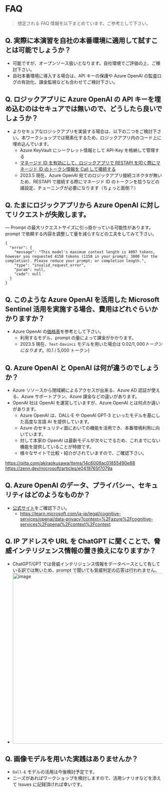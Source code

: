 # FAQ
> 想定される FAQ 情報を以下まとめています。ご参考として下さい。

## Q. 実際に本演習を自社の本番環境に適用して試すことは可能でしょうか？
- 可能ですが、オープンソース扱いとなります。自社環境でご評価の上、ご検討下さい。
- 自社本番環境に導入する場合は、API キーの保護や Azure OpenAI の監査ログの有効化、課金監視なども合わせてご検討下さい。

## Q. ロジックアプリに Azure OpenAI の API キーを埋め込むのはセキュアでは無いので、どうしたら良いでしょうか？
- よりセキュアなロジックアプリを実装する場合は、以下の二つをご検討下さい。本ワークショップでは簡素化するため、ロジックアプリ内のコード上に埋め込んでいます。
  - Azure KeyVault にシークレット情報として API-Key を格納して管理する
  - [マネージド ID を有効にして、ロジックアプリで RESTAPI を叩く際にマネージド ID のトークン情報を Call して接続する](https://learn.microsoft.com/ja-jp/azure/cognitive-services/openai/how-to/managed-identity#assign-yourself-to-the-cognitive-services-user-role)
   - 2023.5 現在、Azure OpenAI 宛てのロジックアプリ接続コネクタが無いため、RESTAPI で接続する際にマネージド ID のトークンを拾うなどの諸設定、チューニングが必要になります（ちょっと面倒？）

## Q. たまにロジックアプリから Azure OpenAI に対してリクエストが失敗します。
― Prompt の最大リクエストサイズに引っ掛かっている可能性があります。prompt で依頼する内容を調整して量を減らすなどの工夫をしてみて下さい。

```
{
  "error": {
    "message": "This model's maximum context length is 4097 tokens, however you requested 4158 tokens (1158 in your prompt; 3000 for the completion). Please reduce your prompt; or completion length.",
    "type": "invalid_request_error",
    "param": null,
    "code": null
  }
}
```

## Q. このような Azure OpenAI を活用した Microsoft Sentinel 活用を実施する場合、費用はどれぐらいかかりますか？
- Azure OpenAI の[価格表](https://azure.microsoft.com/ja-jp/pricing/details/cognitive-services/openai-service/#pricing)を参考として下さい。
  - 利用するモデル、prompt の量によって課金がかかります。
  - 2023.5 現在、```Text-Davinci``` モデルを用いた場合は $0.02 / 1,000 トークンになります。($0.1 / 5,000 トークン)

## Q. Azure OpenAI と OpenAI は何が違うのでしょうか？
- Azure リソースから閉域網によるアクセスが出来る、Azure AD 認証が使える、Azure サポートプラン、Azure 課金などの違いがあります。
- OpenAI 社は OpenAI を運営していますが、Azure OpenAI とは何点か違いがあります。
  - Azure OpenAI は、DALL-E や OpenAI GPT-3 といったモデルを基にした高度な言語 AI を提供しています。
  - Azure のセキュリティ面においての機能を活用でき、本番環境利用に向いています。
  - 対して本家の OpenAI は最新モデルが次々にでるため、これまでにない機能を提供していることが特徴です。
  - 様々なサイトで比較・紹介がされていますので、ご確認下さい。

https://qiita.com/akiraokusawa/items/14c6008ac01855490e88
https://zenn.dev/microsoft/articles/e0419765f7079a

## Q. Azure OpenAI のデータ、プライバシー、セキュリティはどのようなものか？
- [公式サイト](https://learn.microsoft.com/ja-jp/legal/cognitive-services/openai/data-privacy?context=%2Fazure%2Fcognitive-services%2Fopenai%2Fcontext%2Fcontext)をご確認下さい。
  - https://learn.microsoft.com/ja-jp/legal/cognitive-services/openai/data-privacy?context=%2Fazure%2Fcognitive-services%2Fopenai%2Fcontext%2Fcontext

## Q. IP アドレスや URL を ChatGPT に聞くことで、脅威インテリジェンス情報の置き換えになりますか？
- ChatGPT/GPT では脅威インテリジェンス情報をデータベースとして有している訳では無いため、prompt で聞いても脅威判定の応答は行われません。
- <img width="543" alt="image" src="https://github.com/hisashin0728/SentinelAzureOpenAI/assets/55295601/02c72102-b61e-482c-bff7-48a304686b11">

## Q. 画像モデルを用いた実践はありませんか？
- ```Dall-E``` モデルの活用は今後検討予定です。
- ニーズがあればワークショップを検討しますので、活用シナリオなどを添えて Issues に記録頂ければ幸いです。
